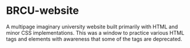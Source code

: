 # BRCU-website
A multipage imaginary university website built primarily with HTML and minor CSS implementations. This was a window to practice various HTML tags and elements with awareness that some of the tags are deprecated. 
